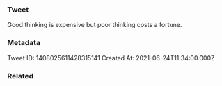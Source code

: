 ### Tweet
Good thinking is expensive but poor thinking costs a fortune.

### Metadata
Tweet ID: 1408025611428315141
Created At: 2021-06-24T11:34:00.000Z

### Related


